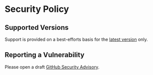 # Security Policy

## Supported Versions

Support is provided on a best-efforts basis for the [latest version](https://github.com/nosborn/github-action-markdown-cli/releases/latest) only.

## Reporting a Vulnerability

Please open a draft [GitHub Security Advisory](https://github.com/nosborn/github-action-markdown-cli/security/advisories/new).
